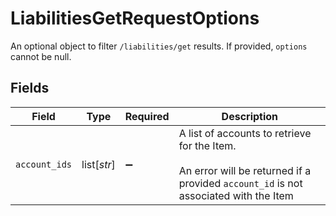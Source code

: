 # LiabilitiesGetRequestOptions

An optional object to filter `/liabilities/get` results. If provided, `options` cannot be null.


## Fields

| Field                                                                                                                              | Type                                                                                                                               | Required                                                                                                                           | Description                                                                                                                        |
| ---------------------------------------------------------------------------------------------------------------------------------- | ---------------------------------------------------------------------------------------------------------------------------------- | ---------------------------------------------------------------------------------------------------------------------------------- | ---------------------------------------------------------------------------------------------------------------------------------- |
| `account_ids`                                                                                                                      | list[*str*]                                                                                                                        | :heavy_minus_sign:                                                                                                                 | A list of accounts to retrieve for the Item.<br/><br/>An error will be returned if a provided `account_id` is not associated with the Item |